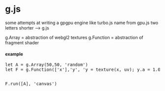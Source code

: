 # g.js

some attempts at writing a gpgpu engine like turbo.js
name from gpu.js two letters shorter --> g.js

g.Array    = abstraction of webgl2 textures
g.Function = abstraction of fragment shader

<h4> example </h4> 
<pre>
let A = g.Array(50,50, 'random')
let F = g.Function(['x'],'y', 'y = texture(x, uv); y.a = 1.0;')
    
F.run([A], 'canvas')
</pre>
